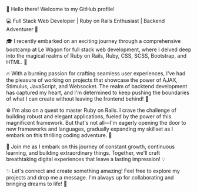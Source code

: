 👋 Hello there! Welcome to my GitHub profile!

💻 Full Stack Web Developer | Ruby on Rails Enthusiast | Backend Adventurer 🌟

🎓 I recently embarked on an exciting journey through a comprehensive bootcamp at Le Wagon for full stack web development, where I delved deep into the magical realms of Ruby on Rails, Ruby, CSS, SCSS, Bootstrap, and HTML. 🚀

🔥 With a burning passion for crafting seamless user experiences, I've had the pleasure of working on projects that showcase the power of AJAX, Stimulus, JavaScript, and Websocket. The realm of backtend development has captured my heart, and I'm determined to keep pushing the boundaries of what I can create without leaving the frontend behind! 💫

⚙️ I'm also on a quest to master Ruby on Rails. I crave the challenge of building robust and elegant applications, fueled by the power of this magnificent framework. But that's not all—I'm eagerly opening the door to new frameworks and languages, gradually expanding my skillset as I embark on this thrilling coding adventure. 🌈

🚀 Join me as I embark on this journey of constant growth, continuous learning, and building extraordinary things. Together, we'll craft breathtaking digital experiences that leave a lasting impression! 💡

✨ Let's connect and create something amazing! Feel free to explore my projects and drop me a message. I'm always up for collaborating and bringing dreams to life! 🌟

<!--
**RodHoffmann/RodHoffmann** is a ✨ _special_ ✨ repository because its `README.md` (this file) appears on your GitHub profile.

Here are some ideas to get you started:

- 🔭 I’m currently working on ...
- 🌱 I’m currently learning ...
- 👯 I’m looking to collaborate on ...
- 🤔 I’m looking for help with ...
- 💬 Ask me about ...
- 📫 How to reach me: ...
- 😄 Pronouns: ...
- ⚡ Fun fact: ...
-->
